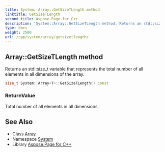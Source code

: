 ```yaml
---
title: System::Array::GetSizeTLength method
linktitle: GetSizeTLength
second_title: Aspose.Page for C++
description: 'System::Array::GetSizeTLength method. Returns an std::size_t variable that represents the total number of all elements in all dimensions of the array in C++.'
type: docs
weight: 2500
url: /cpp/system/array/getsizetlength/
---
```

## Array::GetSizeTLength method


Returns an std::size_t variable that represents the total number of all elements in all dimensions of the array.

```cpp
size_t System::Array<T>::GetSizeTLength() const
```


### ReturnValue

Total number of all elements in all dimensions

## See Also

* Class [Array](../)
* Namespace [System](../../)
* Library [Aspose.Page for C++](../../../)
